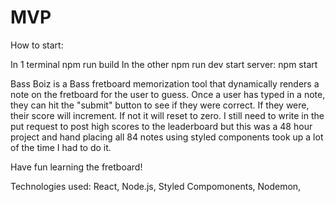 # MVP
How to start:

In 1 terminal npm run build
In the other npm run dev
start server: npm start

Bass Boiz is a Bass fretboard memorization tool that dynamically renders a note on the fretboard for the user to guess. Once a user has typed in a note, they can hit the "submit" button to see if they were correct. If they were, their score will increment. If not it will reset to zero. I still need to write in the put request to post high scores to the leaderboard but this was a 48 hour project and hand placing all 84 notes using styled components took up a lot of the time I had to do it.

Have fun learning the fretboard!

Technologies used: React, Node.js, Styled Compomonents, Nodemon, 

